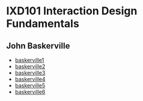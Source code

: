 IXD101 Interaction Design Fundamentals
======================================

John Baskerville
----------------
- [baskerville1](https://csheridan16.github.io/john_baskerville/baskerville1.html)
- [baskerville2](https://csheridan16.github.io/john_baskerville/baskerville2.html)
- [baskerville3](https://csheridan16.github.io/john_baskerville/baskerville3.html)
- [baskerville4](https://csheridan16.github.io/john_baskerville/baskerville4.html)
- [baskerville5](https://csheridan16.github.io/john_baskerville/baskerville5.html)
- [baskerville6](https://csheridan16.github.io/john_baskerville/baskerville6.html)